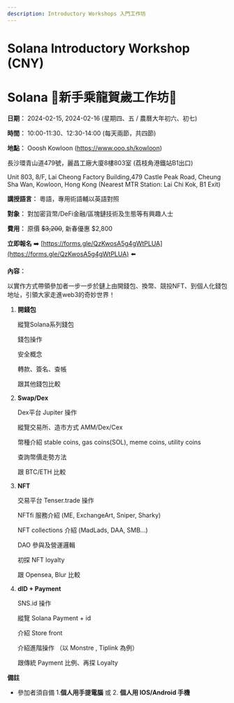 ```yaml
---
description: Introductory Workshops 入門工作坊 
---
```


# Solana Introductory Workshop (CNY) 

# Solana 🧧新手乘龍賀歲工作坊🐉

**日期︰** 2024-02-15, 2024-02-16 (星期四、五 / 農曆大年初六、初七)

**時間︰** 10:00-11:30、12:30-14:00 (每天兩節，共四節)

**地點︰** Ooosh Kowloon (https://www.ooo.sh/kowloon)

  長沙環青山道479號，麗昌工廠大廈8樓803室 (荔枝角港鐵站B1出口)

  Unit 803, 8/F, Lai Cheong Factory Building,479 Castle Peak Road, Cheung Sha Wan, Kowloon, Hong Kong   (Nearest MTR Station: Lai Chi Kok, B1 Exit) 

**講授語言︰** 粵語，專用術語輔以英語對照

**對象︰** 對加密貨幣/DeFi金融/區塊鏈技術及生態等有興趣人士

**費用︰** 原價 ~~$3,200~~, 新春優惠 $2,800

**立即報名** ➡️ [https://forms.gle/QzKwosA5g4gWtPLUA](https://forms.gle/QzKwosA5g4gWtPLUA) ⬅️

**內容︰**

以實作方式帶領參加者一步一步於鏈上由開錢包、換幣、競投NFT、到個人化錢包地址，引領大家走進web3的奇妙世界！

1. **開錢包**

   縱覽Solana系列錢包

   錢包操作

   安全概念

   轉款、簽名、查帳

   跟其他錢包比較

2. **Swap/Dex**

   Dex平台 Jupiter 操作

   縱覽交易所、造市方式 AMM/Dex/Cex

   幣種介紹 stable coins, gas coins(SOL), meme coins, utility coins

   查詢幣價走勢方法

   跟 BTC/ETH 比較

3. **NFT**

   交易平台 Tenser.trade 操作

   NFTfi 服務介紹 (ME, ExchangeArt, Sniper, Sharky)

   NFT collections 介紹 (MadLads, DAA, SMB...) 

   DAO 參與及營運邏輯

   初探 NFT loyalty

   跟 Opensea, Blur 比較

4. **dID + Payment**

   SNS.id 操作

   縱覽 Solana Payment + id 

   介紹 Store front

   介紹進階操作 （以 Monstre , Tiplink 為例）

   跟傳統 Payment 比例、再探 Loyalty



**備註**

* 參加者須自備 1.**個人用手提電腦** 或 2. **個人用 IOS/Android 手機** 


